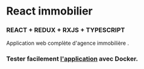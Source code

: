 # React immobilier

### REACT + REDUX + RXJS + TYPESCRIPT
Application web complète d'agence immobilière .

### Tester facilement [l'application](https://github.com/enzo-cora/docker-immo-react) avec Docker.

